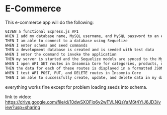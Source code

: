 # E-Commerce
This e-commerce app will do the following:

```md
GIVEN a functional Express.js API
WHEN I add my database name, MySQL username, and MySQL password to an environment variable file
THEN I am able to connect to a database using Sequelize
WHEN I enter schema and seed commands
THEN a development database is created and is seeded with test data
WHEN I enter the command to invoke the application
THEN my server is started and the Sequelize models are synced to the MySQL database
WHEN I open API GET routes in Insomnia Core for categories, products, or tags
THEN the data for each of these routes is displayed in a formatted JSON
WHEN I test API POST, PUT, and DELETE routes in Insomnia Core
THEN I am able to successfully create, update, and delete data in my database
```

everything works fine except for problem loading seeds into schema.   

link to video: https://drive.google.com/file/d/10dwSXOFlo6y2wTVLNQsYaM6t4YIJ6JD3/view?usp=sharing
